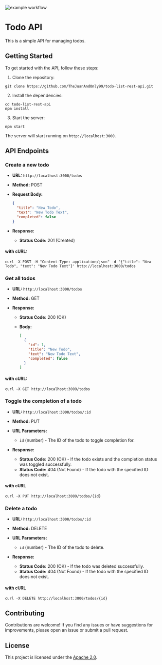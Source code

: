 ![example workflow](https://github.com/thejuanandonly99/rest-api/actions/workflows/main.yml/badge.svg)


# Todo API

This is a simple API for managing todos.

## Getting Started

To get started with the API, follow these steps:

1. Clone the repository:

```
git clone https://github.com/TheJuanAndOnly99/todo-list-rest-api.git
```

2. Install the dependencies:

```
cd todo-list-rest-api
npm install
```

3. Start the server:

```
npm start
```

The server will start running on `http://localhost:3000`.

## API Endpoints


### Create a new todo

- **URL:** `http://localhost:3000/todos`
- **Method:** POST
- **Request Body:**

  ```json
  {
    "title": "New Todo",
    "text": "New Todo Text",
    "completed": false
  }
  ```

- **Response:**

  - **Status Code:** 201 (Created)

#### with cURL:
```curl -X POST -H "Content-Type: application/json" -d '{"title": "New Todo", "text": "New Todo Text"}' http://localhost:3000/todos```

### Get all todos

- **URL:** `http://localhost:3000/todos`
- **Method:** GET
- **Response:**

  - **Status Code:** 200 (OK)
  - **Body:**

    ```json
    [
      {
        "id": 1,
        "title": "New Todo",
        "text": "New Todo Text",
        "completed": false
      }
    ]
    ```
    
#### with cURL:
```curl -X GET http://localhost:3000/todos```
    
### Toggle the completion of a todo

- **URL:** `http://localhost:3000/todos/:id`
- **Method:** PUT
- **URL Parameters:**

  - `id` (number) - The ID of the todo to toggle completion for.

- **Response:**

  - **Status Code:** 200 (OK) - If the todo exists and the completion status was toggled successfully.
  - **Status Code:** 404 (Not Found) - If the todo with the specified ID does not exist.

#### with cURL
```curl -X PUT http://localhost:3000/todos/{id}```

### Delete a todo

- **URL:** `http://localhost:3000/todos/:id`
- **Method:** DELETE
- **URL Parameters:**

  - `id` (number) - The ID of the todo to delete.

- **Response:**

  - **Status Code:** 200 (OK) - If the todo was deleted successfully.
  - **Status Code:** 404 (Not Found) - If the todo with the specified ID does not exist.

#### with cURL
```curl -X DELETE http://localhost:3000/todos/{id}```

## Contributing

Contributions are welcome! If you find any issues or have suggestions for improvements, please open an issue or submit a pull request.

## License

This project is licensed under the [Apache 2.0](LICENSE).
